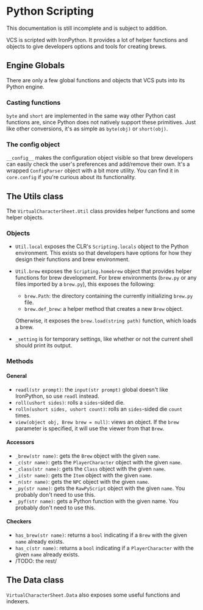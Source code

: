 # Python Scripting

This documentation is still incomplete and is subject to addition.

VCS is scripted with IronPython. It provides a lot of helper functions and objects to give developers options and tools for creating brews.

## Engine Globals

There are only a few global functions and objects that VCS puts into its Python engine.

### Casting functions

`byte` and `short` are implemented in the same way other Python cast functions are, since Python does not natively support these primitives. Just like other conversions, it's as simple as `byte(obj)` or `short(obj)`.

### The config object

`__config__` makes the configuration object visible so that brew developers can easily check the user's preferences and add/remove their own. It's a wrapped `ConfigParser` object with a bit more utility. You can find it in `core.config` if you're curious about its functionality.

## The Utils class

The `VirtualCharacterSheet.Util` class provides helper functions and some helper objects.

### Objects

- `Util.local` exposes the CLR's `Scripting.locals` object to the Python environment. This exists so that developers have options for how they design their functions and brew environment.

- `Util.brew` exposes the `Scripting.homebrew` object that provides helper functions for brew development. For brew environments (`brew.py` or any files imported by a `brew.py`), this exposes the following:

  - `brew.Path`: the directory containing the currently initializing `brew.py` file.
  - `brew.def_brew`: a helper method that creates a new `Brew` object.

  Otherwise, it exposes the `brew.load(string path)` function, which loads a brew.

- `_setting` is for temporary settings, like whether or not the current shell should print its output.

### Methods

#### General

- `readl(str prompt)`: the `input(str prompt)` global doesn't like IronPython, so use `readl` instead.
- `roll(ushort sides)`: rolls a `sides`-sided die.
- `rolln(ushort sides, ushort count)`: rolls an `sides`-sided die `count` times.
- `view(object obj, Brew brew = null)`: views an object. If the `brew` parameter is specified, it will use the viewer from that `Brew`.

#### Accessors

- `_brew(str name)`: gets the `Brew` object with the given `name`.
- `_c(str name)`: gets the `PlayerCharacter` object with the given `name`.
- `_class(str name)`: gets the `Class` object with the given `name`.
- `_i(str name)`: gets the `Item` object with the given `name`.
- `_n(str name)`: gets the `NPC` object with the given `name`.
- `_py(str name)`: gets the `RawPyScript` object with the given `name`. You probably don't need to use this.
- `_pyf(str name)`: gets a Python function with the given name. You probably don't need to use this.

#### Checkers

- `has_brew(str name)`: returns a `bool` indicating if a `Brew` with the given `name` already exists.
- `has_c(str name)`: returns a `bool` indicating if a `PlayerCharacter` with the given `name` already exists.
- /TODO: the rest/

## The Data class

`VirtualCharacterSheet.Data` also exposes some useful functions and indexers.